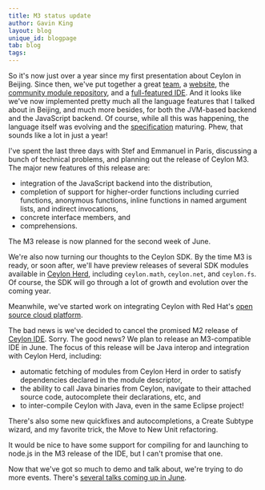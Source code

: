 ```yaml
---
title: M3 status update
author: Gavin King
layout: blog
unique_id: blogpage
tab: blog
tags:
---
```


So it's now just over a year since my first presentation about 
Ceylon in Beijing. Since then, we've put together a great 
[team][], a [website][], the
[community module repository][Ceylon Herd], and a 
[full-featured IDE][Ceylon IDE]. And it looks like we've now 
implemented pretty much all the language features that I talked 
about in Beijing, and much more besides, for both the JVM-based 
backend and the JavaScript backend. Of course, while all this 
was happening, the language itself was evolving and the 
[specification][] maturing. Phew, that sounds like a lot in 
just a year!

I've spent the last three days with Stef and Emmanuel in Paris,
discussing a bunch of technical problems, and planning out the 
release of Ceylon M3. The major new features of this release 
are:

* integration of the JavaScript backend into the distribution,
* completion of support for higher-order functions including
  curried functions, anonymous functions, inline functions in 
  named argument lists, and indirect invocations,
* concrete interface members, and
* comprehensions.

The M3 release is now planned for the second week of June.

We're also now turning our thoughts to the Ceylon SDK. By the
time M3 is ready, or soon after, we'll have preview releases 
of several SDK modules available in [Ceylon Herd][], including
`ceylon.math`, `ceylon.net`, and `ceylon.fs`. Of course, the
SDK will go through a lot of growth and evolution over the
coming year.

Meanwhile, we've started work on integrating Ceylon with
Red Hat's [open source cloud platform][OpenShift].

The bad news is we've decided to cancel the promised M2 release
of [Ceylon IDE][]. Sorry. The good news? We plan to release an
M3-compatible IDE in June. The focus of this release will be
Java interop and integration with Ceylon Herd, including:

* automatic fetching of modules from Ceylon Herd in order to
  satisfy dependencies declared in the module descriptor,
* the ability to call Java binaries from Ceylon, navigate to
  their attached source code, autocomplete their declarations,
  etc, and
* to inter-compile Ceylon with Java, even in the same Eclipse 
  project!

There's also some new quickfixes and autocompletions, a Create 
Subtype wizard, and my favorite trick, the Move to New Unit
refactoring.

It would be nice to have some support for compiling for and 
launching to node.js in the M3 release of the IDE, but I 
can't promise that one.

Now that we've got so much to demo and talk about, we're
trying to do more events. There's [several talks coming up in 
June](http://ceylon-lang.org/community/events/).

[Ceylon Herd]: https://herd.ceylon-lang.org/
[Ceylon IDE]: /documentation/1.0/ide/
[website]: http://ceylon-lang.org
[team]: /community/team
[specification]: /documentation/1.0/spec/
[OpenShift]: https://openshift.redhat.com/app/

